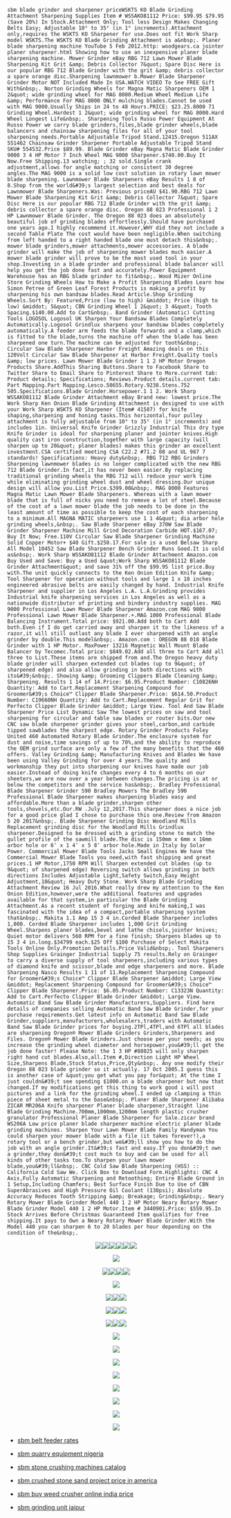 
```
sbm blade grinder and sharpener priceWSKTS KO Blade Grinding Attachment Sharpening Supplies Item # WSSAKO81112 Price: $99.95 $79.95 (Save 20%) In Stock.Attachment Only; Tool less Design Makes Changing Belts Easy; Adjustable 10° to 35° (in 1° increments).Attachment only,requires the WSKTS KO Sharpener for use.Does not fit Work Sharp model WSKTS.The WSKTS KO Blade Grinding Attachment is a&nbsp;. Planer blade sharpening machine YouTube 5 Feb 2012.http: woodgears.ca jointer planer sharpener.html Showing how to use an inexpensive planer blade sharpening machine. Mower Grinder eBay RBG 712 Lawn Mower Blade Sharpening Kit Grit &amp; Debris Collector 7&quot; Spare Disc Here is our popular RBG 712 Blade Grinder with the grit &amp; debris collector a spare orange disc.Sharpening lawnmower b.Mower Blade Sharpener Grinder Motor NOT Included Made In USA.WATCH VIDEO To See FREE Gift With&nbsp;. Norton Grinding Wheels for Magna Matic Sharpeners OEM 1 2&quot; wide grinding wheel for MAG 8000.Medium Wheel Medium Life &amp; Performance For MAG 8000 ONLY mulching blades.Cannot be used with MAG 9000.Usually Ships in 24 to 48 Hours.PRICE: $23.25.8000 71 Grinding Wheel.Hardest 1 2&quot; wide grinding wheel for MAG 8000.Hard Wheel Longest Life&nbsp;. Sharpening Tools Russo Power Equipment At Russo Power we carry blade grinders,files,blade grinder wheels,blade balancers and chainsaw sharpening files for all of your tool sharpening needs.Portable Adjustable Tripod Stand.12415.Oregon 511AX 551462 Chainsaw Grinder Sharpener Portable Adjustable Tripod Stand SKU# 554532.Price $89.99. Blade Grinder eBay Magna Matic Blade Grinder 9000 3 4 HP Motor 7 Inch Wheel MAG 9000 Sharpener.$740.00.Buy It Now.Free Shipping.13 watching; ; 32 sold.Single crank adjustment,allows for angle matching or consistent 30 degree angles.The MAG 9000 is a solid low cost solution in rotary lawn mower blade sharpening. Lawnmower Blade Sharpeners eBay Results 1 8 of 8.Shop from the world&#39;s largest selection and best deals for Lawnmower Blade Sharpeners.Was: Previous priceAU $41.90.RBG 712 Lawn Mower Blade Sharpening Kit Grit &amp; Debris Collector 7&quot; Spare Disc Here is our popular RBG 712 Blade Grinder with the grit &amp; debris collector a spare orange disc. Oregon 88 023 Professional 1 2 HP Lawnmower Blade Grinder. The Oregon 88 023 does an absolutely beautiful job of grinding blades effortlessly.Should have purchased one years ago.I highly recommend it.However,WHY did they not include a second Table Plate The cost would have been negligible.When switching from left handed to a right handed blade one must detach this&nbsp;. mower blade grinders,mower attachments,mower accessories. A blade grinder will make the job of sharpening mower blades much easier.A mower blade grinder will prove to be the most used tool in your shop.Investing in a blade grinder and professional blade balancer will help you get the job done fast and accurately.Power Equipment Warehouse has an RBG blade grinder to fit&nbsp;. Wood Mizer Online Store Grinding Wheels How to Make a Profit Sharpening Blades Learn how Simon Petree of Green Leaf Forest Products is making a profit by sharpening his own bandsaw blades.Read Article.Shop Grinding Wheels.Sort By: Featured,Price (low to high) &middot; Price (high to low) &middot; 5&quot; CBN Grinding Wheel 1 2&quot; 3 4&quot; Tooth Spacing.$140.00.Add to Cart&nbsp;. Band Grinder (Automatic) Cutting Tools LOGOSOL Logosol UK Sharpen Your Bandsaw Blades Completely Automatically.Logosol Grindlux sharpens your bandsaw blades completely automatically.A feeder arm feeds the blade forwards and a clamp,which is fitted to the blade,turns the machine off when the blade has been sharpened one turn.The machine can be adjusted for tooth&nbsp;. Circular Saw Blade Sharpener Harbor Freight Amazing deals on this 120Volt Circular Saw Blade Sharpener at Harbor Freight.Quality tools &amp; low prices. Lawn Mower Blade Grinder 1 1 2 HP Motor Oregon Products Share.AddThis Sharing Buttons.Share to Facebook Share to Twitter Share to Email Share to Pinterest Share to More.current tab: Product details; Specifications; Reviews.Product details.current tab: Part Mapping.Part Mapping.Lesco.50655.Rotary.9238.Stens.752 505.Specifications.Blade Grinder.Horsepower.1 1 2. Work Sharp WSSAKO81112 Blade Grinder Attachment eBay Brand new: lowest price.The Work Sharp Ken Onion Blade Grinding Attachment is designed to use with your Work Sharp WSKTS KO Sharpener (Item# 41587) for knife shaping,sharpening and honing tasks.This horizontal,four pulley attachment is fully adjustable from 10° to 35° (in 1° increments) and includes 1in. Universal Knife Grinder Grizzly Industrial This dry type Knife Grinder is ideal for sharpening planer and jointer knives.High quality cast iron construction,together with large capacity (will sharpen up to 20&quot; planer blades) makes this grinder an excellent investment.CSA certified meeting CSA C22.2 #71.2 08 and UL 987 7 standards! Specifications: Heavy duty&nbsp;. RBG 712 RBG Grinders Sharpening lawnmower blades is no longer complicated with the new RBG 712 Blade Grinder.In fact,it has never been easier.By replacing traditional grinding wheels the RBG 712 will reduce your work time while eliminating grinding wheel dust and wheel dressing.Our unique design will allow you.List Price.$399.00&nbsp;. MAG 8000 Features Magna Matic Lawn Mower Blade Sharpeners. Whereas with a lawn mower blade that is full of nicks you need to remove a lot of steel.Because of the cost of a lawn mower blade the job needs to be done in the least amount of time as possible to keep the cost of each sharpening to a minimum.All MAGNA MATIC sharpeners use 1 1 4&quot; dia arbor hole grinding wheels,&nbsp;. Saw Blade Sharpener eBay 370W Saw Blade Grinder Sharpener Machine Mill Grind Decoration Carbide HOT.$167.07; Buy It Now; Free.110V Circular Saw Blade Sharpener Grinding Machine Solid Copper Motor+ $40 Gift.$250.17.For sale is a used Belsaw Sharp All Model 10452 Saw Blade Sharpener Bench Grinder Runs Good.It is sold as&nbsp;. Work Sharp WSSAKO81112 Blade Grinder Attachment Amazon.com Buy Used and Save: Buy a Used &quot;Work Sharp WSSAKO81112 Blade Grinder Attachment&quot; and save 31% off the $99.95 list price.Buy with.The unit quickly connects to the Ken Onion Edition Knife &amp; Tool Sharpener for operation without tools and large 1 x 18 inches engineered abrasive belts are easily changed by hand. Industrial Knife Sharpener and supplier in Los Angeles L.A. L.A.Grinding provides Industrial knife sharpening services in Los Angeles as well as a nationwide distributor of printing and bindery industry supplies. MAG 9000 Professional Lawn Mower Blade Sharpener Amazon.com MAG 9000 Professional Lawn Mower Blade Sharpener.+.MAG 1000 Professional Blade Balancing Instrument.Total price: $921.00.Add both to Cart Add both.Even if I do get carried away and sharpen it to the likeness of a razor,it will still outlast any blade I ever sharpened with an angle grinder by double.This model&nbsp;. Amazon.com : OREGON 88 018 Blade Grinder with 1 HP Motor. MaxPower 13216 Magnetic Wall Mount Blade Balancer by Tecomec.Total price: $849.02.Add all three to Cart Add all three to List.These items are shipped from and.The Oregon heavy duty blade grinder will sharpen extended cut blades (up to 9&quot; of sharpened edge) and also allow grinding in both directions with its&#39;&nbsp;. Showing &amp; Grooming Clippers Blade Cleaning &amp; Sharpening. Results 1 14 of 14.Price: $6.95.Product Number: C10826NH Quantity: Add to Cart.Replacement Sharpening Compound for Groomer&#39;s Choice™ Clipper Blade Sharpener.Price: $614.50.Product Number: C19660NH Quantity: Add to Cart.Replacement Regular Grit for Perfecto Clipper Blade Grinder &middot; Large View. Tool And Saw Blade Sharpener Price List Dynamic Saw The lowest prices on saw and tool sharpening for circular and table saw blades or router bits.Our new CNC saw blade sharpener grinder gives your steel,carbon,and carbide tipped sawblades the sharpest edge. Rotary Grinder Products Foley United 460 Automated Rotary Blade Grinder.The enclosure system for dust and noise,time savings of up to 70%,and the ability to reproduce the OEM grind surface are only a few of the many benefits that the 460 offers. Valley Grinding &amp; Manufacturing Knives and Blades We have been using Valley Grinding for over 4 years.The quality and workmanship they put into sharpening our knives have made our job easier.Instead of doing knife changes every 4 to 6 months on our sheeters,we are now over a year between changes.The pricing is at or below the competitors and the service has&nbsp;. Bradley Professional Blade Sharpener Grinder S90 Bradley Mowers The Bradley S90 Professional Blade Sharpener makes sharpening blades easy and affordable.More than a blade grinder,sharpen other tools,shovels,etc.Our.RW .July 12,2017.This sharpener does a nice job for a good price glad I chose to purchase this one.Review from Amazon 5 20 2017&nbsp;. Blade Sharpener Grinding Disc Woodland Mills Replacement grinding disc for the Woodland Mills Grindlux sharpener.Designed to be dressed with a grinding stone to match the gullet profile of the sawmill blade.The disc is 150mm x 6mm x 16mm arbor hole or 6″ x 1 4″ x 5 8″ arbor hole.Made in Italy by Solar Power. Commercial Mower Blade Tools Jacks Small Engines We have the Commercial Mower Blade Tools you need,with fast shipping and great prices.1 HP Motor,1750 RPM Will Sharpen extended cut blades (up to 9&quot; of sharpened edge) Reversing switch allows grinding in both directions Includes Adjustable Light,Safety Switch,Easy Height Adjustment,10&quot; Heavy Duty Stone. Work Sharp Blade Grinding Attachment Review 16 Jul 2016.What really drew my attention to the Ken Onion Edition,however,were the additional features and upgrades available for that system,in particular the Blade Grinding Attachment.As a recent student of forging and knife making,I was fascinated with the idea of a compact,portable sharpening system that&nbsp;. Makita 1.1 Amp 15 3 4 in.Corded Blade Sharpener includes 1,000. Corded Blade Sharpener includes 1,000 Grit Grinding Wheel.Sharpens planer blades,bevel and lathe chisels,jointer knives; Quiet motor delivers 560 RPM for a fine finish; Sharpens blades up to 15 3 4 in.long.$34799 each.$25 Off $100 Purchase of Select Makita Tools Online Only.Promotion Details.Price Valid&nbsp;. Tool Sharpeners Shop Supplies Grainger Industrial Supply 75 results.Rely on Grainger to carry a diverse supply of tool sharpeners,including various types of diamond knife and scissor,blade and edge sharpeners and more. Blade Sharpening Nasco Results 1 11 of 11.Replacement Sharpening Compound for Groomer&#39;s Choice™ Clipper Blade Sharpener &middot; Large View &middot; Replacement Sharpening Compound for Groomer&#39;s Choice™ Clipper Blade Sharpener.Price: $6.05.Product Number: C13323N Quantity: Add to Cart.Perfecto Clipper Blade Grinder &middot; Large View. Automatic Band Saw Blade Grinder Manufacturers,Suppliers. Find here details of companies selling Automatic Band Saw Blade Grinder,for your purchase requirements.Get latest info on Automatic Band Saw Blade Grinder,suppliers,manufacturers,wholesalers,traders with Automatic Band Saw Blade Grinder prices for buying.2TPl,4TPl,and 6TPl all blades are sharpening Oregon® Mower Blade Grinders Grinders,Sharpeners and Files. Oregon® Mower Blade Grinders.Just choose per your needs; as you increase the grinding wheel diameter and horsepower,you&#39;ll get the job done faster! Please Note: the 1 3 HP #88025 will only sharpen right hand cut blades.Also,all.Item #,Direction Light HP Wheel Size,Sharpens Blade,Stock Status,Price,Qty&nbsp;. Any one modify their Oregon 88 023 blade grinder so it actually. 17 Oct 2005.I guess this is another case of &quot;you get what you pay for&quot; At the time I just couldn&#39;t see spending $1000.on a blade sharpener but now that changed.If my modifications get this thing to work good i will post pictures and a link for the grinding wheel.I ended up clamping a thin piece of sheet metal to the base&nbsp;. Planer Blade Sharpener Alibaba ZICAR MR206A Knife sharpener Planer blade sharpener,Straight line Blade Grinding Machine.700mm,1000mm,1200mm length plastic crusher granulator Professional Planer Blade Sharpener for Sale.zicar brand WS206A Low price planer blade sharpener machine electric planer blade grinding machines. Sharpen Your Lawn Mower Blade Family Handyman You could sharpen your mower blade with a file (it takes forever!),a rotary tool or a bench grinder,but we&#39;ll show you how to do the job with an angle grinder.It&#39;s fast and easy.If you don&#39;t own a grinder,they don&#39;t cost much to buy and can be used for all kinds of other tasks too.To sharpen your lawn mower blade,you&#39;ll&nbsp;. CNC Cold Saw Blade Sharpening (HSS) :: California Cold Saw We. Click Box to Download Form.Highlights: CNC 4 Axis,Fully Automatic Sharpening and Retoothing; Entire Blade Ground in 1 Setup,Including Chamfers; Best Surface Finish Due to Use of CBN SuperAbrasives and High Pressure Oil Coolant (130psi); Absolute Accuracy Reduces Tooth Stripping &amp; Breakage; Grinding&nbsp;. Neary Rotary Mower Blade Grinder Model 440 1 2 HP Motor Neary Rotary Mower Blade Grinder Model 440 1 2 HP Motor.Item # 3440901.Price: $559.95.In Stock Arrives Before Christmas Guaranteed Item qualifies for free shipping.It pays to Own a Neary Rotary Mower Blade Grinder.With the Model 440 you can sharpen 6 to 20 blades per hour depending on the condition of the&nbsp;. 
```

<div align="center">
  
<a rel="nofollow" href="https://m.shibang-china.com?f=github&k=sbm+blade+grinder+and+sharpener+price"><img src="https://static.shibang-china.com/en/l.png"></a><img src="https://static.shibang-china.com/en/hw.png"><a rel="nofollow" href="https://m.shibang-china.com/product/?f=github&k=sbm+blade+grinder+and+sharpener+price"><img src="https://static.shibang-china.com/en/p.png"></a><a rel="nofollow" href="https://m.shibang-china.com/cases/?f=github&k=sbm+blade+grinder+and+sharpener+price"><img src="https://static.shibang-china.com/en/c.png"></a><a rel="nofollow" href="https://m.shibang-china.com/news/?f=github&k=sbm+blade+grinder+and+sharpener+price"><img src="https://static.shibang-china.com/en/n.png"></a><a rel="nofollow" href="https://m.shibang-china.com?f=github&k=sbm+blade+grinder+and+sharpener+price"><img src="https://static.shibang-china.com/en/m.png"></a>

<a rel="nofollow" href="https://m.shibang-china.com/product/?f=github&k=sbm+blade+grinder+and+sharpener+price"><img src="https://static.shibang-china.com/en/b.jpg"></a>
  
<a rel="nofollow" href="https://m.shibang-china.com/solution-aggregate.html?f=github&k=sbm+blade+grinder+and+sharpener+price"><img src="https://static.shibang-china.com/en/a.jpg"></a><a rel="nofollow" href="https://m.shibang-china.com/solution-mine.html?f=github&k=sbm+blade+grinder+and+sharpener+price"><img src="https://static.shibang-china.com/en/m.jpg"></a><a rel="nofollow" href="https://m.shibang-china.com/solution-mill.html?f=github&k=sbm+blade+grinder+and+sharpener+price"><img src="https://static.shibang-china.com/en/g.jpg"></a><a rel="nofollow" href="https://m.shibang-china.com/solution-epc.html?f=github&k=sbm+blade+grinder+and+sharpener+price"><img src="https://static.shibang-china.com/en/e.jpg"></a>

<a rel="nofollow" href="https://m.shibang-china.com/product/?f=github&k=sbm+blade+grinder+and+sharpener+price"><img src="https://static.shibang-china.com/en/a-p.png"></a>

<a rel="nofollow" href="https://m.shibang-china.com/product/crusher/c6x.html?f=github&k=sbm+blade+grinder+and+sharpener+price"><img src="https://static.shibang-china.com/en/j.jpg"></a><a rel="nofollow" href="https://m.shibang-china.com/product/crusher/ci5x.html?f=github&k=sbm+blade+grinder+and+sharpener+price"><img src="https://static.shibang-china.com/en/i.jpg"></a><a rel="nofollow" href="https://m.shibang-china.com/product/crusher/hst.html?f=github&k=sbm+blade+grinder+and+sharpener+price"><img src="https://static.shibang-china.com/en/c.jpg"></a>

<a rel="nofollow" href="https://m.shibang-china.com/product/mill/mtw.html?f=github&k=sbm+blade+grinder+and+sharpener+price"><img src="https://static.shibang-china.com/en/mtw.jpg"></a><a rel="nofollow" href="https://m.shibang-china.com/product/mill/scm.html?f=github&k=sbm+blade+grinder+and+sharpener+price"><img src="https://static.shibang-china.com/en/scm.jpg"></a><a rel="nofollow" href="https://m.shibang-china.com/product/mill/lm.html?f=github&k=sbm+blade+grinder+and+sharpener+price"><img src="https://static.shibang-china.com/en/lm.jpg"></a>

<a rel="nofollow" href="https://m.shibang-china.com/product/sand/vsi6x.html?f=github&k=sbm+blade+grinder+and+sharpener+price"><img src="https://static.shibang-china.com/en/6x.jpg"></a><a rel="nofollow" href="https://m.shibang-china.com/product/sand/vu.html?f=github&k=sbm+blade+grinder+and+sharpener+price"><img src="https://static.shibang-china.com/en/vu.jpg"></a><a rel="nofollow" href="https://m.shibang-china.com/product/mobile/klun.html?f=github&k=sbm+blade+grinder+and+sharpener+price"><img src="https://static.shibang-china.com/en/k.jpg"></a>

<a rel="nofollow" href="https://m.shibang-china.com/cases/?f=github&k=sbm+blade+grinder+and+sharpener+price"><img src="https://static.shibang-china.com/en/case.png"></a>

<a rel="nofollow" href="https://m.shibang-china.com/cases/aggregate/202.html?f=github&k=sbm+blade+grinder+and+sharpener+price"><img src="https://static.shibang-china.com/en/c-1.jpg"></a>

<a rel="nofollow" href="https://m.shibang-china.com/cases/aggregate/203.html?f=github&k=sbm+blade+grinder+and+sharpener+price"><img src="https://static.shibang-china.com/en/c-2.jpg"></a>

<a rel="nofollow" href="https://m.shibang-china.com/cases/mill/123.html?f=github&k=sbm+blade+grinder+and+sharpener+price"><img src="https://static.shibang-china.com/en/c-3.jpg"></a>

<a rel="nofollow" href="https://m.shibang-china.com/contact_us.html?f=github&k=sbm+blade+grinder+and+sharpener+price"><img src="https://static.shibang-china.com/en/contact.png"></a>

<a rel="nofollow" href="https://swt.shibang-china.com/?f=github&k=sbm+blade+grinder+and+sharpener+price"><img src="https://static.shibang-china.com/en/chat.png"></a>

<a rel="nofollow" href="https://whatsapp.shibangsoft.com/WhatsApp.php?f=github&k=sbm+blade+grinder+and+sharpener+price"><img src="https://static.shibang-china.com/en/whatsapp.png"></a>

<a rel="nofollow" href="https://m.shibang-china.com/?f=github&k=sbm+blade+grinder+and+sharpener+price"><img src="https://static.shibang-china.com/en/website.png"></a>

</div>


* [sbm belt feeder rates](sbm%20belt%20feeder%20rates.md)

* [sbm quarry equipment nigeria](sbm%20quarry%20equipment%20nigeria.md)

* [sbm stone crushing machines catalog](sbm%20stone%20crushing%20machines%20catalog.md)

* [sbm crushed stone sand project price in america](sbm%20crushed%20stone%20sand%20project%20price%20in%20america.md)

* [sbm buy weed crusher online india price](sbm%20buy%20weed%20crusher%20online%20india%20price.md)

* [sbm grinding unit jaipur](sbm%20grinding%20unit%20jaipur.md)